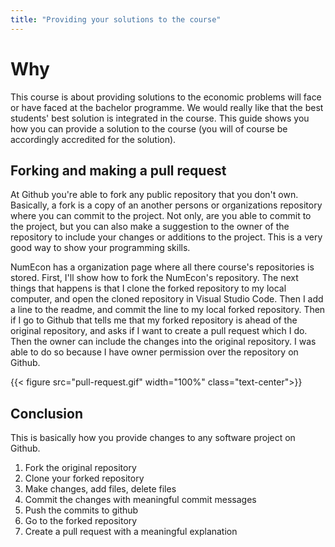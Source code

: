 ```yaml
---
title: "Providing your solutions to the course"
---
```

# Why
This course is about providing solutions to the economic problems will face or have faced at the bachelor programme. We would really like that the best students' best solution is integrated in the course. This guide shows you how you can provide a solution to the course (you will of course be accordingly accredited for the solution).

## Forking and making a pull request
At Github you're able to fork any public repository that you don't own. Basically, a fork is a copy of an another persons or organizations repository where you can commit to the project. Not only, are you able to commit to the project, but you can also make a suggestion to the owner of the repository to include your changes or additions to the project. This is a very good way to show your programming skills. 

NumEcon has a organization page where all there course's repositories is stored. First, I'll show how to fork the NumEcon's repository. The next things that happens is that I clone the forked repository to my local computer, and open the cloned repository in Visual Studio Code. Then I add a line to the readme, and commit the line to my local forked repository. Then if I go to Github that tells me that my forked repository is ahead of the original repository, and asks if I want to create a pull request which I do. Then the owner can include the changes into the original repository. I was able to do so because I have owner permission over the repository on Github.

{{< figure src="pull-request.gif" width="100%" class="text-center">}}

## Conclusion

This is basically how you provide changes to any software project on Github. 

1. Fork the original repository
1. Clone your forked repository
1. Make changes, add files, delete files
1. Commit the changes with meaningful commit messages
1. Push the commits to github
1. Go to the forked repository 
1. Create a pull request with a meaningful explanation
